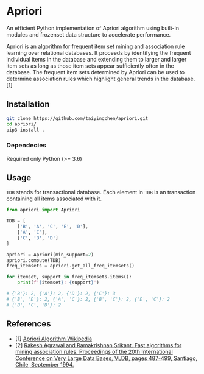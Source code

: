 # Apriori

An efficient Python implementation of Apriori algorithm using built-in modules and frozenset data structure to accelerate performance.

Apriori is an algorithm for frequent item set mining and association rule learning over relational databases. It proceeds by identifying the frequent individual items in the database and extending them to larger and larger item sets as long as those item sets appear sufficiently often in the database. The frequent item sets determined by Apriori can be used to determine association rules which highlight general trends in the database. [1]

## Installation

```bash
git clone https://github.com/taiyingchen/apriori.git
cd apriori/
pip3 install .
```

### Dependecies

Required only Python (>= 3.6)

## Usage

`TDB` stands for transactional database. Each element in `TDB` is an transaction containing all items associated with it.

```python
from apriori import Apriori

TDB = [
    ['B', 'A', 'C', 'E', 'D'],
    ['A', 'C'],
    ['C', 'B', 'D']
]

apriori = Apriori(min_support=2)
apriori.compute(TDB)
freq_itemsets = apriori.get_all_freq_itemsets()

for itemset, support in freq_itemsets.items():
    print(f'{itemset}: {support}')

# {'B'}: 2, {'A'}: 2, {'D'}: 2, {'C'}: 3
# {'B', 'D'}: 2, {'A', 'C'}: 2, {'B', 'C'}: 2, {'D', 'C'}: 2
# {'B', 'C', 'D'}: 2
```

## References

* [1] [Apriori Algorithm Wikipedia](https://en.wikipedia.org/wiki/Apriori_algorithm)
* [2] [Rakesh Agrawal and Ramakrishnan Srikant. Fast algorithms for mining association rules. Proceedings of the 20th International Conference on Very Large Data Bases, VLDB, pages 487-499, Santiago, Chile, September 1994.](http://www.vldb.org/conf/1994/P487.PDF)
